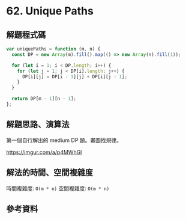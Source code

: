 # 62. Unique Paths

## 解題程式碼

```javascript
var uniquePaths = function (m, n) {
  const DP = new Array(m).fill().map(() => new Array(n).fill(1));

  for (let i = 1; i < DP.length; i++) {
    for (let j = 1; j < DP[i].length; j++) {
      DP[i][j] = DP[i - 1][j] + DP[i][j - 1];
    }
  }

  return DP[m - 1][n - 1];
};
```

## 解題思路、演算法

第一個自行解出的 medium DP 題。畫圖找規律。

https://imgur.com/a/p4MWhGl

## 解法的時間、空間複雜度

時間複雜度: `O(m * n)`
空間複雜度: `O(m * n)`

## 參考資料
